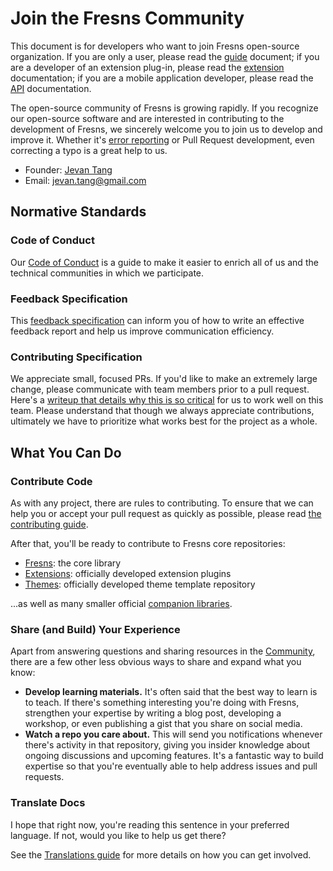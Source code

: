 # Join the Fresns Community

This document is for developers who want to join Fresns open-source organization. If you are only a user, please read the [guide](../guide/) document; if you are a developer of an extension plug-in, please read the [extension](../extensions/) documentation; if you are a mobile application developer, please read the [API](../api/) documentation.

The open-source community of Fresns is growing rapidly. If you recognize our open-source software and are interested in contributing to the development of Fresns, we sincerely welcome you to join us to develop and improve it. Whether it's [error reporting](../guide/feedback.md) or Pull Request development, even correcting a typo is a great help to us.

- Founder: [Jevan Tang](https://github.com/jevantang)
- Email: [jevan.tang@gmail.com](mailto:jevan.tang@gmail.com)

## Normative Standards

### Code of Conduct

Our [Code of Conduct](https://www.contributor-covenant.org/zh-cn/version/2/0/code_of_conduct/) is a guide to make it easier to enrich all of us and the technical communities in which we participate.

### Feedback Specification

This [feedback specification](https://www.chiark.greenend.org.uk/~sgtatham/bugs-cn.html) can inform you of how to write an effective feedback report and help us improve communication efficiency.

### Contributing Specification

We appreciate small, focused PRs. If you'd like to make an extremely large change, please communicate with team members prior to a pull request. Here's a [writeup that details why this is so critical](https://www.netlify.com/blog/2020/03/31/how-to-scope-down-prs/) for us to work well on this team. Please understand that though we always appreciate contributions, ultimately we have to prioritize what works best for the project as a whole.

## What You Can Do

### Contribute Code

As with any project, there are rules to contributing. To ensure that we can help you or accept your pull request as quickly as possible, please read [the contributing guide](/contributing/).

After that, you'll be ready to contribute to Fresns core repositories:

- [Fresns](https://github.com/fresns/fresns): the core library
- [Extensions](https://github.com/fresns/extensions): officially developed extension plugins
- [Themes](https://github.com/fresns/themes): officially developed theme template repository

...as well as many smaller official [companion libraries](https://github.com/fresns).

### Share (and Build) Your Experience

Apart from answering questions and sharing resources in the [Community](https://discuss.fresns.org/), there are a few other less obvious ways to share and expand what you know:

- **Develop learning materials.** It's often said that the best way to learn is to teach. If there's something interesting you're doing with Fresns, strengthen your expertise by writing a blog post, developing a workshop, or even publishing a gist that you share on social media.
- **Watch a repo you care about.** This will send you notifications whenever there's activity in that repository, giving you insider knowledge about ongoing discussions and upcoming features. It's a fantastic way to build expertise so that you're eventually able to help address issues and pull requests.

### Translate Docs

I hope that right now, you're reading this sentence in your preferred language. If not, would you like to help us get there?

See the [Translations guide](../contributing/translations.md) for more details on how you can get involved.
